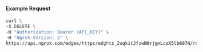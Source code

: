 <!-- Code generated for API Clients. DO NOT EDIT. -->

#### Example Request

```bash
curl \
-X DELETE \
-H "Authorization: Bearer {API_KEY}" \
-H "Ngrok-Version: 2" \
https://api.ngrok.com/edges/https/edghts_2uqkitJfzwN0rjgvLcxX5lb607N/routes/edghtsrt_2uqkimjWqbzrhQqEuKGG6axBmdV/backend
```
